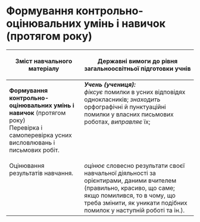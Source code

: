 # Формування контрольно-оцінювальних умінь і навичок (протягом року)
<table>
<thead>
  <tr>
    <th width="40%" align="center"><p>Зміст навчального матеріалу</p></td>
    <th width="60%" align="center"><p>Державні вимоги до рівня загальноосвітньої підготовки учнів</p></td>
  </tr>
</thead>
<tbody>
  <tr>
    <td width="40%" style="vertical-align:top !important;">
    <p><b>Формування контрольно-оцінювальних умінь і навичок</b> (протягом року)<br>
Перевірка і самоперевірка усних висловлювань і письмових робіт.</td>
    <td width="60%" style="vertical-align:top !important;">
<i><b>Учень (учениця):</b></i><br>
<i>фіксує</i> помилки в усних відповідях однокласників; <i>знаходить</i> орфографічні й пунктуаційні помилки у власних письмових роботах, <i>виправляє</i> їх;</td>
  </tr>
  <tr>
    <td width="40%" style="vertical-align:top !important;">
Оцінювання результатів навчання.</td>
    <td width="60%" style="vertical-align:top !important;">
<i>оцінює</i> словесно результати своєї навчальної діяльності за орієнтирами, даними вчителем (правильно, красиво, що саме; якщо помилився, то в чому, що треба змінити, як уникати подібних помилок у наступній роботі та ін.).</td>
  </tr>
</tbody>
</table>